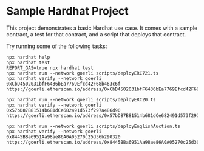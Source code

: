 # Sample Hardhat Project

This project demonstrates a basic Hardhat use case. It comes with a sample contract, a test for that contract, and a script that deploys that contract.

Try running some of the following tasks:

```shell
npx hardhat help
npx hardhat test
REPORT_GAS=true npx hardhat test
npx hardhat run --network goerli scripts/deployERC721.ts
npx hardhat verify --network goerli 0xCbD4502031bfF6436bEa7769Efcd42F68b463c6f
https://goerli.etherscan.io/address/0xCbD4502031bfF6436bEa7769Efcd42F68b463c6f#code

npx hardhat run --network goerli scripts/deployERC20.ts
npx hardhat verify --network goerli 0x57bD87B81514b681dCe682491d573f297a486d90
https://goerli.etherscan.io/address/0x57bD87B81514b681dCe682491d573f297a486d90#code

npx hardhat run --network goerli scripts/deployEnglishAuction.ts
npx hardhat verify --network goerli 0x8445BBa6951Aa98ae86A0A05270c25d36b290320
https://goerli.etherscan.io/address/0x8445BBa6951Aa98ae86A0A05270c25d36b290320#code

```
